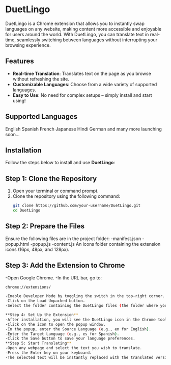 # DuetLingo
DuetLingo is a Chrome extension that allows you to instantly swap languages on any website, making content more accessible and enjoyable for users around the world. With DuetLingo, you can translate text in real-time, seamlessly switching between languages without interrupting your browsing experience.

## Features
- **Real-time Translation**: Translates text on the page as you browse without refreshing the site.
- **Customizable Languages**: Choose from a wide variety of supported languages.
- **Easy to Use**: No need for complex setups – simply install and start using!

## Supported Languages
English
Spanish
French
Japanese
Hindi
German
and many more launching soon...

## Installation 
Follow the steps below to install and use **DuetLingo**:

## Step 1: Clone the Repository
1. Open your terminal or command prompt.
2. Clone the repository using the following command:
   ```bash
   git clone https://github.com/your-username/DuetLingo.git
   cd DuetLingo
## Step 2: Prepare the Files
Ensure the following files are in the project folder:
-manifest.json
-popup.html
-popup.js
-content.js
An icons folder containing the extension icons (16px, 48px, and 128px).
## Step 3: Add the Extension to Chrome
-Open Google Chrome.
-In the URL bar, go to:
 ```bash
chrome://extensions/

-Enable Developer Mode by toggling the switch in the top-right corner.
-Click on the Load Unpacked button.
-Select the folder containing the DuetLingo files (the folder where you cloned the project in Step 1).

**Step 4: Set Up the Extension**
-After installation, you will see the DuetLingo icon in the Chrome toolbar.
-Click on the icon to open the popup window.
-In the popup, enter the Source Language (e.g., en for English).
-Enter the Target Language (e.g., es for Spanish).
-Click the Save button to save your language preferences.
**Step 5: Start Translating**
-Open any webpage and select the text you wish to translate.
-Press the Enter key on your keyboard.
-The selected text will be instantly replaced with the translated version.